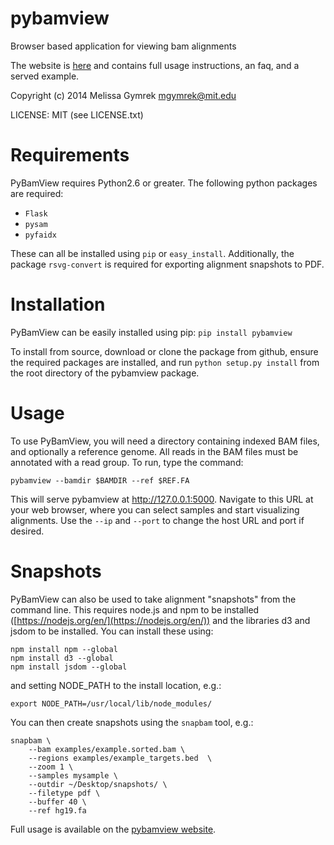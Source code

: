 pybamview
=========

Browser based application for viewing bam alignments

The website is [here](http://melissagymrek.com/pybamview/) and contains full usage instructions, an faq, and a served example.

Copyright (c) 2014 Melissa Gymrek <mgymrek@mit.edu>

LICENSE: MIT (see LICENSE.txt)

Requirements
==========
PyBamView requires Python2.6 or greater. The following python packages are required:

* ```Flask```
* ```pysam```
* ```pyfaidx```

These can all be installed using ```pip``` or ```easy_install```. Additionally, the package ```rsvg-convert``` is required for exporting alignment snapshots to PDF.

Installation
==========

PyBamView can be easily installed using pip: ```pip install pybamview```

To install from source, download or clone the package from github, ensure the required packages are installed, and run ```python setup.py install``` from the root directory of the pybamview package.

Usage
===========

To use PyBamView, you will need a directory containing indexed BAM files, and optionally a reference genome. All reads in the BAM files must be annotated with a read group. To run, type the command:

```pybamview --bamdir $BAMDIR --ref $REF.FA```

This will serve pybamview at http://127.0.0.1:5000. Navigate to this URL at your web browser, where you can select samples and start visualizing alignments. Use the ```--ip``` and ```--port``` to change the host URL and port if desired.

Snapshots
===========
PyBamView can also be used to take alignment "snapshots" from the command line. This requires node.js and npm to be installed ([https://nodejs.org/en/](https://nodejs.org/en/)) and the libraries d3 and jsdom to be installed. You can install these using:

```
npm install npm --global
npm install d3 --global
npm install jsdom --global
```
and setting NODE_PATH to the install location, e.g.:

```
export NODE_PATH=/usr/local/lib/node_modules/
```

You can then create snapshots using the ```snapbam``` tool, e.g.:

```
snapbam \
	--bam examples/example.sorted.bam \
	--regions examples/example_targets.bed  \
	--zoom 1 \
	--samples mysample \
	--outdir ~/Desktop/snapshots/ \
	--filetype pdf \
	--buffer 40 \
	--ref hg19.fa
```

Full usage is available on the [pybamview website](http://melissagymrek.com/pybamview/).
